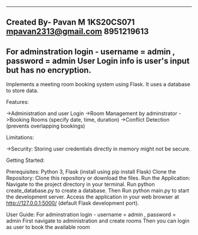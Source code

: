 ---------------------------------------------------------------------------
Created By-
    Pavan M
    1KS20CS071
    mpavan2313@gmail.com
    8951219613
---------------------------------------------------------------------------
For adminstration login - username = admin , password = admin
User Login info is user's input but has no encryption.
---------------------------------------------------------------------------

Implements a meeting room booking system using Flask. 
It uses a database to store data.

Features:

->Administration and user Login
->Room Management by adminstrator
->Booking Rooms (specify date, time, duration)
->Conflict Detection (prevents overlapping bookings)

Limitations:

->Security: Storing user credentials directly in memory might not be secure.

Getting Started:

Prerequisites: Python 3, Flask (install using pip install Flask)
Clone the Repository: Clone this repository or download the files.
Run the Application:
Navigate to the project directory in your terminal.
Run python create_database.py to create a database.
Then Run python main.py to start the development server.
Access the application in your web browser at http://127.0.0.1:5000/ (default Flask development port).

User Guide:
For adminstration login - username = admin , password = admin
First navigate to administration and create rooms
Then you can login as user to book the available room

